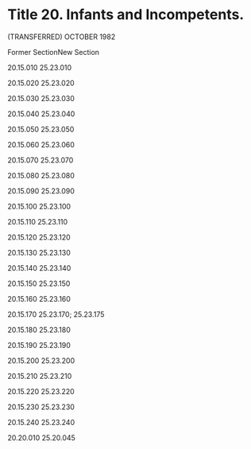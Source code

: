 # Title 20. Infants and Incompetents.

(TRANSFERRED)  OCTOBER 1982

Former SectionNew Section

20.15.010 25.23.010

20.15.020 25.23.020

20.15.030 25.23.030

20.15.040 25.23.040

20.15.050 25.23.050

20.15.060 25.23.060

20.15.070 25.23.070

20.15.080 25.23.080

20.15.090 25.23.090

20.15.100 25.23.100

20.15.110 25.23.110

20.15.120 25.23.120

20.15.130 25.23.130

20.15.140 25.23.140

20.15.150 25.23.150

20.15.160 25.23.160

20.15.170 25.23.170; 25.23.175

20.15.180 25.23.180

20.15.190 25.23.190

20.15.200 25.23.200

20.15.210 25.23.210

20.15.220 25.23.220

20.15.230 25.23.230

20.15.240 25.23.240

20.20.010 25.20.045